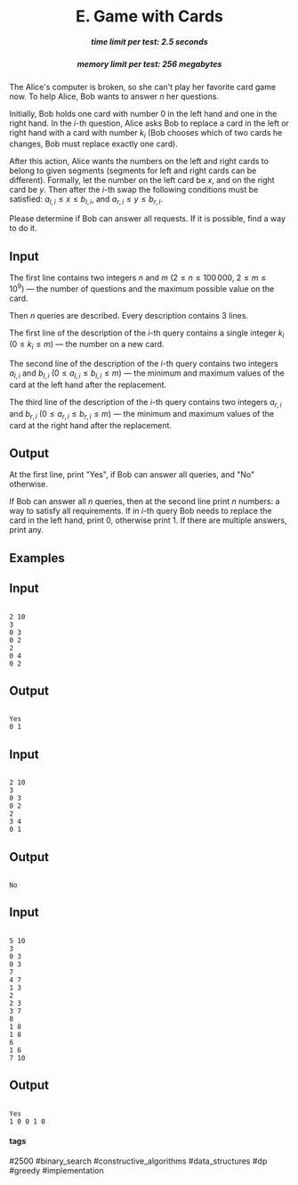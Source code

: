 <h1 style='text-align: center;'> E. Game with Cards</h1>

<h5 style='text-align: center;'>time limit per test: 2.5 seconds</h5>
<h5 style='text-align: center;'>memory limit per test: 256 megabytes</h5>

The Alice's computer is broken, so she can't play her favorite card game now. To help Alice, Bob wants to answer $n$ her questions. 

Initially, Bob holds one card with number $0$ in the left hand and one in the right hand. In the $i$-th question, Alice asks Bob to replace a card in the left or right hand with a card with number $k_i$ (Bob chooses which of two cards he changes, Bob must replace exactly one card).

After this action, Alice wants the numbers on the left and right cards to belong to given segments (segments for left and right cards can be different). Formally, let the number on the left card be $x$, and on the right card be $y$. Then after the $i$-th swap the following conditions must be satisfied: $a_{l, i} \le x \le b_{l, i}$, and $a_{r, i} \le y \le b_{r,i}$.

Please determine if Bob can answer all requests. If it is possible, find a way to do it.

## Input

The first line contains two integers $n$ and $m$ ($2 \le n \le 100\,000$, $2 \le m \le 10^9$) — the number of questions and the maximum possible value on the card.

Then $n$ queries are described. Every description contains 3 lines.

The first line of the description of the $i$-th query contains a single integer $k_i$ ($0 \le k_i \le m$) — the number on a new card.

The second line of the description of the $i$-th query contains two integers $a_{l, i}$ and $b_{l, i}$ ($0 \le a_{l, i} \le b_{l, i} \le m$) — the minimum and maximum values of the card at the left hand after the replacement.

The third line of the description of the $i$-th query contains two integers $a_{r, i}$ and $b_{r,i}$ ($0 \le a_{r, i} \le b_{r,i} \le m$) — the minimum and maximum values of the card at the right hand after the replacement.

## Output

At the first line, print "Yes", if Bob can answer all queries, and "No" otherwise.

If Bob can answer all $n$ queries, then at the second line print $n$ numbers: a way to satisfy all requirements. If in $i$-th query Bob needs to replace the card in the left hand, print $0$, otherwise print $1$. If there are multiple answers, print any.

## Examples

## Input


```

2 10
3
0 3
0 2
2
0 4
0 2

```
## Output


```

Yes
0 1 
```
## Input


```

2 10
3
0 3
0 2
2
3 4
0 1

```
## Output


```

No
```
## Input


```

5 10
3
0 3
0 3
7
4 7
1 3
2
2 3
3 7
8
1 8
1 8
6
1 6
7 10

```
## Output


```

Yes
1 0 0 1 0 
```


#### tags 

#2500 #binary_search #constructive_algorithms #data_structures #dp #greedy #implementation 